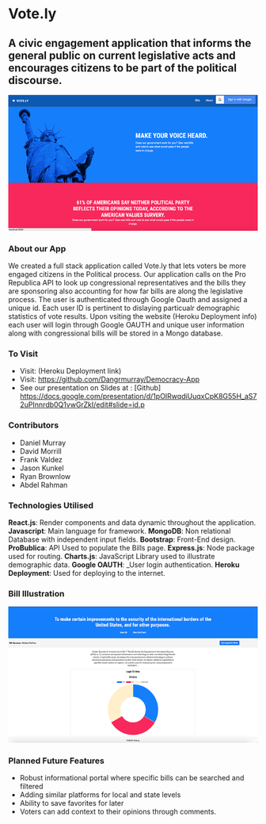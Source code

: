 # Vote.ly

## A civic engagement application that informs the general public on current legislative acts and encourages citizens to be part of the political discourse.

![Home page image of Vote.ly](https://github.com/Dangrmurray/Democracy-App/blob/master/client/public/images/Log-in.png)

### About our App

We created a full stack  application called Vote.ly that lets voters be more engaged citizens in the Political process. Our application calls on  the Pro Republica API to look up congressional representatives and the bills they are sponsoring also accounting for how far bills are along the legislative process. 
The user is authenticated through Google Oauth and assigned a unique id. Each user ID is pertinent to dislaying particualr demographic statistics of vote results. Upon vsiting the website (Heroku Deployment info) each user will login through Google OAUTH and unique user information along with congressional bills will be stored in a Mongo database.

### To Visit

* Visit: (Heroku Deployment link)
* Visit: https://github.com/Dangrmurray/Democracy-App
* See our presentation on Slides at : [Github] https://docs.google.com/presentation/d/1pOIRwqdiUuqxCpK8G55H_aS72uPInnrdb0Q1vwGrZkI/edit#slide=id.p

### Contributors

* Daniel Murray
* David Morrill
* Frank Valdez
* Jason Kunkel
* Ryan  Brownlow
* Abdel Rahman

### Technologies Utilised

**React.js**: Render components and data dynamic throughout the application.
**Javascript**: Main language for framework.
**MongoDB**: Non relational Database with independent input fields.
**Bootstrap**: Front-End design.
**ProBublica**: API Used to populate the Bills page.
**Express.js**: Node package used for routing.
**Charts.js**: JavaScript Library used to illustrate demographic data.
**Google OAUTH**: _User login authentication.
**Heroku Deployment**: Used for deploying to the internet.

### Bill Illustration

![Home page image of Vote.ly](https://github.com/Dangrmurray/Democracy-App/blob/master/client/public/images/Dem-2.png)

### Planned Future Features

* Robust informational portal where specific bills can be searched and filtered
* Adding similar platforms for local and state levels
* Ability to save favorites for later
* Voters can add context to their opinions through comments.





